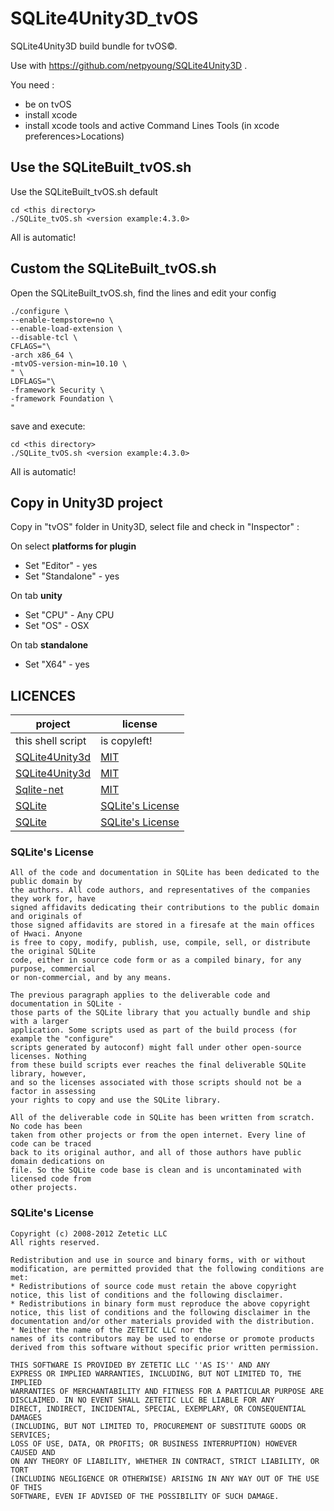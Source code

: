 # SQLite4Unity3D_tvOS

SQLite4Unity3D build bundle for tvOS©. 

Use with https://github.com/netpyoung/SQLite4Unity3D .

You need :
- be on tvOS
- install xcode
- install xcode tools and active Command Lines Tools (in xcode preferences>Locations)

## Use the SQLiteBuilt_tvOS.sh

Use the SQLiteBuilt_tvOS.sh default

```
cd <this directory>
./SQLite_tvOS.sh <version example:4.3.0>
```
All is automatic!

## Custom the SQLiteBuilt_tvOS.sh

Open the SQLiteBuilt_tvOS.sh, find the lines and edit your config

```
./configure \
--enable-tempstore=no \
--enable-load-extension \
--disable-tcl \
CFLAGS="\
-arch x86_64 \
-mtvOS-version-min=10.10 \
" \
LDFLAGS="\
-framework Security \
-framework Foundation \
"
```

save and execute:

```
cd <this directory>
./SQLite_tvOS.sh <version example:4.3.0>
```
All is automatic!

## Copy in Unity3D project

Copy in "tvOS" folder in Unity3D, select file and check in "Inspector" :

On select **platforms for plugin**
- Set "Editor" - yes
- Set "Standalone" - yes

On tab **unity**
- Set "CPU" - Any CPU
- Set "OS" - OSX

On tab **standalone**
- Set "X64" - yes

## LICENCES

| project                                                        | license                                                                      |
|----------------------------------------------------------------|------------------------------------------------------------------------------|
| this shell script                                        | is copyleft!
| [SQLite4Unity3d](./)                                        | [MIT](https://github.com/robertohuertasm/SQLite4Unity3d/blob/master/LICENSE) |
| [SQLite4Unity3d](https://github.com/codecoding/SQLite4Unity3d) | [MIT](https://github.com/codecoding/SQLite4Unity3d/blob/master/LICENSE)      |
| [Sqlite-net](https://github.com/praeclarum/sqlite-net)         | [MIT](https://github.com/praeclarum/sqlite-net/blob/master/LICENSE.txt)      |
| [SQLite](sqlite370_banner.gif)                                 | [SQLite's License](https://sqlite.org/copyright.html)                        |
| [SQLite](https://www.zetetic.net/SQLite/)                | [SQLite's License](https://www.zetetic.net/SQLite/license/)            |

### SQLite's License

``` license
All of the code and documentation in SQLite has been dedicated to the public domain by 
the authors. All code authors, and representatives of the companies they work for, have
signed affidavits dedicating their contributions to the public domain and originals of 
those signed affidavits are stored in a firesafe at the main offices of Hwaci. Anyone 
is free to copy, modify, publish, use, compile, sell, or distribute the original SQLite
code, either in source code form or as a compiled binary, for any purpose, commercial 
or non-commercial, and by any means.

The previous paragraph applies to the deliverable code and documentation in SQLite - 
those parts of the SQLite library that you actually bundle and ship with a larger 
application. Some scripts used as part of the build process (for example the "configure"
scripts generated by autoconf) might fall under other open-source licenses. Nothing 
from these build scripts ever reaches the final deliverable SQLite library, however, 
and so the licenses associated with those scripts should not be a factor in assessing 
your rights to copy and use the SQLite library.

All of the deliverable code in SQLite has been written from scratch. No code has been 
taken from other projects or from the open internet. Every line of code can be traced 
back to its original author, and all of those authors have public domain dedications on 
file. So the SQLite code base is clean and is uncontaminated with licensed code from 
other projects.
```

### SQLite's License

``` license
Copyright (c) 2008-2012 Zetetic LLC
All rights reserved.

Redistribution and use in source and binary forms, with or without
modification, are permitted provided that the following conditions are met:
* Redistributions of source code must retain the above copyright
notice, this list of conditions and the following disclaimer.
* Redistributions in binary form must reproduce the above copyright
notice, this list of conditions and the following disclaimer in the
documentation and/or other materials provided with the distribution.
* Neither the name of the ZETETIC LLC nor the
names of its contributors may be used to endorse or promote products
derived from this software without specific prior written permission.

THIS SOFTWARE IS PROVIDED BY ZETETIC LLC ''AS IS'' AND ANY
EXPRESS OR IMPLIED WARRANTIES, INCLUDING, BUT NOT LIMITED TO, THE IMPLIED
WARRANTIES OF MERCHANTABILITY AND FITNESS FOR A PARTICULAR PURPOSE ARE
DISCLAIMED. IN NO EVENT SHALL ZETETIC LLC BE LIABLE FOR ANY
DIRECT, INDIRECT, INCIDENTAL, SPECIAL, EXEMPLARY, OR CONSEQUENTIAL DAMAGES
(INCLUDING, BUT NOT LIMITED TO, PROCUREMENT OF SUBSTITUTE GOODS OR SERVICES;
LOSS OF USE, DATA, OR PROFITS; OR BUSINESS INTERRUPTION) HOWEVER CAUSED AND
ON ANY THEORY OF LIABILITY, WHETHER IN CONTRACT, STRICT LIABILITY, OR TORT
(INCLUDING NEGLIGENCE OR OTHERWISE) ARISING IN ANY WAY OUT OF THE USE OF THIS
SOFTWARE, EVEN IF ADVISED OF THE POSSIBILITY OF SUCH DAMAGE.
```
